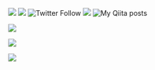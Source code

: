
![](https://komarev.com/ghpvc/?username=tomlle)
![](https://img.shields.io/github/followers/tomlle?style=plastic)
![Twitter Follow](https://img.shields.io/twitter/follow/tomlle_?style=plastic)
![](https://qiita-badge.apiapi.app/s/tomlle/followers.svg)
![My Qiita posts](https://qiita-badge.apiapi.app/s/tomlle/posts.svg)



![](https://github-profile-summary-cards.vercel.app/api/cards/profile-details?username=tomlle&theme=dracula)

![](https://github-readme-stats.vercel.app/api?username=tomlle&count_private=true&show_icons=true&theme=dracula)

![](https://github-readme-stats.vercel.app/api/top-langs/?username=tomlle&layout=compact&theme=dracula)
